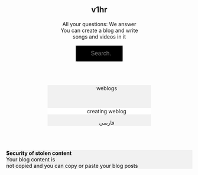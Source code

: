  
<html>
<script src="jshtml.js"></script>

<html>
<head>
</head>
<body>
<center>
<h2>
v1hr

</h2>
<p>
All your questions: We answer<br> You can create a blog and write <br> songs and videos in it





</p>
<meta name="viewport" content="width=device-width, initial-scale=1">
<head>
<center>
<style> 
input[type=text] {
width: 130px;
box-sizing: border-box;
border: 2px solid #ccc;
border-radius: 4px;
font-size: 16px;
background-color: white;
background-image: url('searchicon.png');
background-position: 10px 10px; 
background-repeat: no-repeat;
padding: 12px 30px 12px 40px;
transition: width .99s ease-in-out;
background-color:#000;
color:#fff;
}
input[type=text]:focus {
width: 100%;
}
transition: width 0.4s ease-in-out;
}
		
input[type=text]:focus {
width: 100%;
		}
</style>

<body>
		

		
<form>
<input type="text" name="search" placeholder="Search..">
</form>
		

<br>
<br>

<div style=" background:#F1F1F1; margin-left:0px; width:280px;"> 

<a href="#" style="text-decoration:none;background:#F1F1F1; margin-left:40px; width:30px;"> 

weblogs
</a>
<br>

<br>
<div style="background:#fff; margin-left:0px; width:280px; " class="button"> 

<a href="#" style="text-decoration:none; background:#fff; margin-left:40px; width:280px;"> 

creating weblog
</a>
</div>
<div style=" background:#F1F1F1; margin-left:0px; width:280px;"> 

<a href="#" style="text-decoration:none;background:#F1F1F1; margin-left:40px; width:30px;"> 
						فارسی
</a>
</div>


				



<a href="#" type="button" style="background-color:#F1F1F1; color:#000;">


</a>
</div>
<br>
<br> 
<br>


<div style=" background:#f1f1f1; color:#000; text-align: left;">
<p>
<b>
Security of stolen content
</b>
<br>
Your blog content is <br>not copied and you can copy or paste your blog posts

</p>





</div>





